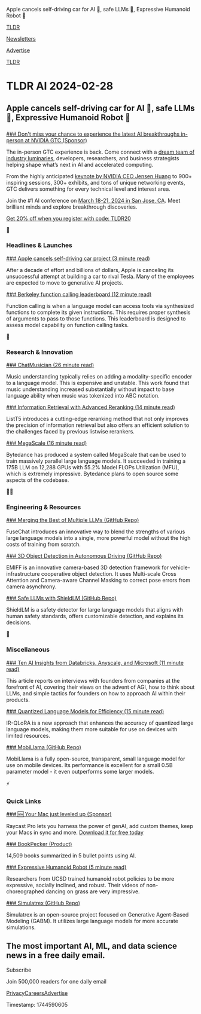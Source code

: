 Apple cancels self-driving car for AI 🚗, safe LLMs 🦺, Expressive Humanoid Robot 🤖

[TLDR](/)

[Newsletters](/newsletters)

[Advertise](https://advertise.tldr.tech/)

[TLDR](/)

# TLDR AI 2024-02-28

## Apple cancels self-driving car for AI 🚗, safe LLMs 🦺, Expressive Humanoid Robot 🤖

### 

[### Don't miss your chance to experience the latest AI breakthroughs in-person at NVIDIA GTC (Sponsor)](https://www.nvidia.com/gtc/?ncid=pa-dis-othe-988111)

The in-person GTC experience is back. Come connect with a [dream team of industry luminaries](https://www.nvidia.com/gtc/?ncid=pa-dis-othe-988111), developers, researchers, and business strategists helping shape what’s next in AI and accelerated computing.

From the highly anticipated [keynote by NVIDIA CEO Jensen Huang](https://www.nvidia.com/gtc/?ncid=pa-dis-othe-988111) to 900+ inspiring sessions, 300+ exhibits, and tons of unique networking events, GTC delivers something for every technical level and interest area.

Join the #1 AI conference on [March 18-21, 2024 in San Jose, CA](https://www.nvidia.com/gtc/?ncid=pa-dis-othe-988111). Meet brilliant minds and explore breakthrough discoveries.

[Get 20% off when you register with code: TLDR20](https://www.nvidia.com/gtc/?ncid=pa-dis-othe-988111)

🚀

### Headlines & Launches

[### Apple cancels self-driving car project (3 minute read)](https://www.theverge.com/2024/2/27/24084907/apple-electric-car-project-titan-shuts-down?utm_source=tldrai)

After a decade of effort and billions of dollars, Apple is canceling its unsuccessful attempt at building a car to rival Tesla. Many of the employees are expected to move to generative AI projects.

[### Berkeley function calling leaderboard (12 minute read)](https://gorilla.cs.berkeley.edu/blogs/8_berkeley_function_calling_leaderboard.html?utm_source=tldrai)

Function calling is when a language model can access tools via synthesized functions to complete its given instructions. This requires proper synthesis of arguments to pass to those functions. This leaderboard is designed to assess model capability on function calling tasks.

🧠

### Research & Innovation

[### ChatMusician (26 minute read)](https://arxiv.org/abs/2402.16153?utm_source=tldrai)

Music understanding typically relies on adding a modality-specific encoder to a language model. This is expensive and unstable. This work found that music understanding increased substantially without impact to base language ability when music was tokenized into ABC notation.

[### Information Retrieval with Advanced Reranking (14 minute read)](https://arxiv.org/abs/2402.15838v1?utm_source=tldrai)

ListT5 introduces a cutting-edge reranking method that not only improves the precision of information retrieval but also offers an efficient solution to the challenges faced by previous listwise rerankers.

[### MegaScale (16 minute read)](https://arxiv.org/abs/2402.15627?utm_source=tldrai)

Bytedance has produced a system called MegaScale that can be used to train massively parallel large language models. It succeeded in training a 175B LLM on 12,288 GPUs with 55.2% Model FLOPs Utilization (MFU), which is extremely impressive. Bytedance plans to open source some aspects of the codebase.

👨‍💻

### Engineering & Resources

[### Merging the Best of Multiple LLMs (GitHub Repo)](https://github.com/fanqiwan/fusellm?utm_source=tldrai)

FuseChat introduces an innovative way to blend the strengths of various large language models into a single, more powerful model without the high costs of training from scratch.

[### 3D Object Detection in Autonomous Driving (GitHub Repo)](https://github.com/Bosszhe/EMIFF?utm_source=tldrai)

EMIFF is an innovative camera-based 3D detection framework for vehicle-infrastructure cooperative object detection. It uses Multi-scale Cross Attention and Camera-aware Channel Masking to correct pose errors from camera asynchrony.

[### Safe LLMs with ShieldLM (GitHub Repo)](https://github.com/thu-coai/shieldlm?utm_source=tldrai)

ShieldLM is a safety detector for large language models that aligns with human safety standards, offers customizable detection, and explains its decisions.

🎁

### Miscellaneous

[### Ten AI Insights from Databricks, Anyscale, and Microsoft (11 minute read)](https://foundationcapital.com/ten-ai-insights-from-databricks-anyscale-and-microsoft/?utm_source=tldrai)

This article reports on interviews with founders from companies at the forefront of AI, covering their views on the advent of AGI, how to think about LLMs, and simple tactics for founders on how to approach AI within their products.

[### Quantized Language Models for Efficiency (15 minute read)](https://arxiv.org/abs/2402.05445v1?utm_source=tldrai)

IR-QLoRA is a new approach that enhances the accuracy of quantized large language models, making them more suitable for use on devices with limited resources.

[### MobiLlama (GitHub Repo)](https://github.com/mbzuai-oryx/MobiLlama?utm_source=tldrai)

MobiLlama is a fully open-source, transparent, small language model for use on mobile devices. Its performance is excellent for a small 0.5B parameter model - it even outperforms some larger models.

⚡️

### Quick Links

[### 🆕 Your Mac just leveled up (Sponsor)](https://ray.so/tldr-newsletter-ai?utm_source=tldrai)

Raycast Pro lets you harness the power of genAI, add custom themes, keep your Macs in sync and more. [Download it for free today](https://www.raycast.com/pro?utm_source=tldr_newsletter&utm_medium=email&utm_campaign=ai)

[### BookPecker (Product)](https://www.bookpecker.com/?utm_source=tldrai)

14,509 books summarized in 5 bullet points using AI.

[### Expressive Humanoid Robot (5 minute read)](https://expressive-humanoid.github.io/?utm_source=tldrai)

Researchers from UCSD trained humanoid robot policies to be more expressive, socially inclined, and robust. Their videos of non-choreographed dancing on grass are very impressive.

[### Simulatrex (GitHub Repo)](https://github.com/simulatrex/simulatrex?utm_source=tldrai)

Simulatrex is an open-source project focused on Generative Agent-Based Modeling (GABM). It utilizes large language models for more accurate simulations.

## The most important AI, ML, and data science news in a free daily email.

Subscribe

Join 500,000 readers for one daily email

[Privacy](/privacy)[Careers](https://jobs.ashbyhq.com/tldr.tech)[Advertise](/ai/advertise)

Timestamp: 1744590605